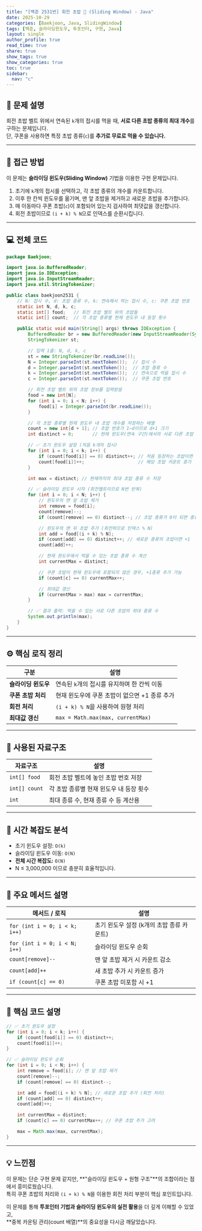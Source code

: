 ```yaml
---
title: "[백준 2531번] 회전 초밥 🍣 (Sliding Window) - Java"
date: 2025-10-29
categories: [Baekjoon, Java, SlidingWindow]
tags: [백준, 슬라이딩윈도우, 투포인터, 구현, Java]
layout: single
author_profile: true
read_time: true
share: true
show_tags: true
show_categories: true
toc: true
sidebar:
  nav: "c"
---
```


## 📘 문제 설명

회전 초밥 벨트 위에서 연속된 `k`개의 접시를 먹을 때, **서로 다른 초밥 종류의 최대 개수**를 구하는 문제입니다.  
단, 쿠폰을 사용하면 특정 초밥 종류(`c`)를 **추가로 무료로 먹을 수 있습니다.**

---

## 🧩 접근 방법

이 문제는 **슬라이딩 윈도우(Sliding Window)** 기법을 이용한 구현 문제입니다.

1. 초기에 `k`개의 접시를 선택하고, 각 초밥 종류의 개수를 카운트합니다.
2. 이후 한 칸씩 윈도우를 옮기며, 맨 앞 초밥을 제거하고 새로운 초밥을 추가합니다.
3. 매 이동마다 쿠폰 초밥(`c`)이 포함되어 있는지 검사하여 최댓값을 갱신합니다.
4. 회전 초밥이므로 `(i + k) % N`으로 인덱스를 순환시킵니다.

---

## 💻 전체 코드

```java
package Baekjoon;

import java.io.BufferedReader;
import java.io.IOException;
import java.io.InputStreamReader;
import java.util.StringTokenizer;

public class baekjoon2531 {
    // N: 접시 수, d: 초밥 종류 수, k: 연속해서 먹는 접시 수, c: 쿠폰 초밥 번호
    static int N, d, k, c;
    static int[] food;   // 회전 초밥 벨트 위의 초밥들
    static int[] count;  // 각 초밥 종류별 현재 윈도우 내 등장 횟수

    public static void main(String[] args) throws IOException {
        BufferedReader br = new BufferedReader(new InputStreamReader(System.in));
        StringTokenizer st;

        // 입력 1줄: N, d, k, c
        st = new StringTokenizer(br.readLine());
        N = Integer.parseInt(st.nextToken());  // 접시 수
        d = Integer.parseInt(st.nextToken());  // 초밥 종류 수
        k = Integer.parseInt(st.nextToken());  // 연속으로 먹을 접시 수
        c = Integer.parseInt(st.nextToken());  // 쿠폰 초밥 번호

        // 회전 초밥 벨트 위의 초밥 정보를 입력받음
        food = new int[N];
        for (int i = 0; i < N; i++) {
            food[i] = Integer.parseInt(br.readLine());
        }

        // 각 초밥 종류별 현재 윈도우 내 초밥 개수를 저장하는 배열
        count = new int[d + 1]; // 초밥 번호가 1~d이므로 d+1 크기
        int distinct = 0;       // 현재 윈도우(연속 구간)에서의 서로 다른 초밥 수

        // ✅ 초기 윈도우 설정 (처음 k개의 접시)
        for (int i = 0; i < k; i++) {
            if (count[food[i]] == 0) distinct++; // 처음 등장하는 초밥이면 종류 +1
            count[food[i]]++;                    // 해당 초밥 카운트 증가
        }

        int max = distinct; // 현재까지의 최대 초밥 종류 수 저장

        // ✅ 슬라이딩 윈도우 시작 (회전벨트이므로 N번 반복)
        for (int i = 0; i < N; i++) {
            // 윈도우의 맨 앞 초밥 제거
            int remove = food[i];
            count[remove]--;
            if (count[remove] == 0) distinct--; // 초밥 종류가 0이 되면 종류 수 감소

            // 윈도우의 맨 뒤 초밥 추가 (회전하므로 인덱스 % N)
            int add = food[(i + k) % N];
            if (count[add] == 0) distinct++; // 새로운 종류의 초밥이면 +1
            count[add]++;

            // 현재 윈도우에서 먹을 수 있는 초밥 종류 수 계산
            int currentMax = distinct;

            // 쿠폰 초밥이 현재 윈도우에 포함되지 않은 경우, +1종류 추가 가능
            if (count[c] == 0) currentMax++;

            // 최대값 갱신
            if (currentMax > max) max = currentMax;
        }

        // ✅ 결과 출력: 먹을 수 있는 서로 다른 초밥의 최대 종류 수
        System.out.println(max);
    }
}

```

---

## ⚙️ 핵심 로직 정리

| 구분                | 설명                                          |
| ------------------- | --------------------------------------------- |
| **슬라이딩 윈도우** | 연속된 `k`개의 접시를 유지하며 한 칸씩 이동   |
| **쿠폰 초밥 처리**  | 현재 윈도우에 쿠폰 초밥이 없으면 +1 종류 추가 |
| **회전 처리**       | `(i + k) % N`을 사용하여 원형 처리            |
| **최대값 갱신**     | `max = Math.max(max, currentMax)`             |

---

## 💾 사용된 자료구조

| 자료구조      | 설명                                    |
| ------------- | --------------------------------------- |
| `int[] food`  | 회전 초밥 벨트에 놓인 초밥 번호 저장    |
| `int[] count` | 각 초밥 종류별 현재 윈도우 내 등장 횟수 |
| `int`         | 최대 종류 수, 현재 종류 수 등 계산용    |

---

## 🧮 시간 복잡도 분석

- 초기 윈도우 설정: `O(k)`
- 슬라이딩 윈도우 이동: `O(N)`
- **전체 시간 복잡도:** `O(N)`
- N ≤ 3,000,000 이므로 충분히 효율적입니다.

---

## 🧠 주요 메서드 설명

| 메서드 / 로직                 | 설명                                      |
| ----------------------------- | ----------------------------------------- |
| `for (int i = 0; i < k; i++)` | 초기 윈도우 설정 (k개의 초밥 종류 카운트) |
| `for (int i = 0; i < N; i++)` | 슬라이딩 윈도우 순회                      |
| `count[remove]--`             | 맨 앞 초밥 제거 시 카운트 감소            |
| `count[add]++`                | 새 초밥 추가 시 카운트 증가               |
| `if (count[c] == 0)`          | 쿠폰 초밥 미포함 시 +1                    |

---

## 🧱 핵심 코드 설명

```java
// ✅ 초기 윈도우 설정
for (int i = 0; i < k; i++) {
    if (count[food[i]] == 0) distinct++;
    count[food[i]]++;
}

// ✅ 슬라이딩 윈도우 순회
for (int i = 0; i < N; i++) {
    int remove = food[i]; // 맨 앞 초밥 제거
    count[remove]--;
    if (count[remove] == 0) distinct--;

    int add = food[(i + k) % N]; // 새로운 초밥 추가 (회전 처리)
    if (count[add] == 0) distinct++;
    count[add]++;

    int currentMax = distinct;
    if (count[c] == 0) currentMax++; // 쿠폰 초밥 추가 고려

    max = Math.max(max, currentMax);
}
```

---

## 💡 느낀점

이 문제는 단순 구현 문제 같지만, **"슬라이딩 윈도우 + 원형 구조"**의 조합이라는 점에서 흥미로웠습니다.  
특히 쿠폰 초밥의 처리와 `(i + k) % N`을 이용한 회전 처리 부분이 핵심 포인트입니다.

이 문제를 통해 **투포인터 기법과 슬라이딩 윈도우의 실전 활용**을 더 깊게 이해할 수 있었고,  
**중복 카운팅 관리(count 배열)**의 중요성을 다시금 깨달았습니다.
